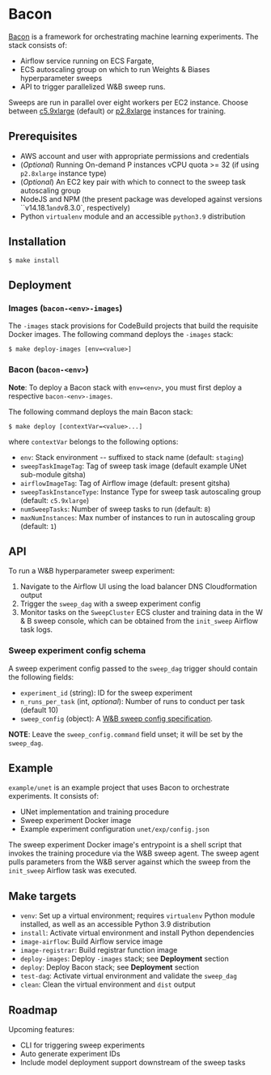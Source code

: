 # Bacon

[Bacon](https://en.wikipedia.org/wiki/Francis_Bacon) is a framework for orchestrating machine learning experiments. The stack consists of:
- Airflow service running on ECS Fargate,
- ECS autoscaling group on which to run Weights & Biases hyperparameter sweeps
- API to trigger parallelized W&B sweep runs.

Sweeps are run in parallel over eight workers per EC2 instance.
Choose between [c5.9xlarge](https://aws.amazon.com/ec2/instance-types/c5/) (default) or [p2.8xlarge](https://aws.amazon.com/ec2/instance-types/p2/) instances for training.


## Prerequisites
- AWS account and user with appropriate permissions and credentials
- (*Optional*) Running On-demand P instances vCPU quota >= 32 (if using `p2.8xlarge` instance type)
- (*Optional*) An EC2 key pair with which to connect to the sweep task autoscaling group
- NodeJS and NPM  (the present package was developed against versions ``v14.18.1` and `v8.3.0`, respectively)
- Python `virtualenv` module and an accessible `python3.9` distribution


## Installation

`$ make install`


## Deployment

### Images (`bacon-<env>-images`)

The `-images` stack provisions for CodeBuild projects that build the requisite Docker images. 
The following command deploys the `-images` stack:

```
$ make deploy-images [env=<value>]
```


### Bacon (`bacon-<env>`)

**Note**: To deploy a Bacon stack with `env=<env>`, you must first deploy a respective `bacon-<env>-images`.

The following command deploys the main Bacon stack:

```
$ make deploy [contextVar=<value>...]
```

where `contextVar` belongs to the following options:
- `env`: Stack environment -- suffixed to stack name (default: `staging`)
- `sweepTaskImageTag`: Tag of sweep task image (default example UNet sub-module gitsha)
- `airflowImageTag`: Tag of Airflow image (default: present gitsha)
- `sweepTaskInstanceType`: Instance Type for sweep task autoscaling group (default: `c5.9xlarge`)
- `numSweepTasks`: Number of sweep tasks to run (default: `8`)
- `maxNumInstances`: Max number of instances to run in autoscaling group (default: `1`)



## API

To run a W&B hyperparameter sweep experiment:
1. Navigate to the Airflow UI using the load balancer DNS Cloudformation output
2. Trigger the `sweep_dag` with a sweep experiment config
3. Monitor tasks on the `SweepCluster` ECS cluster and training data in the W & B sweep console, which can be obtained from the `init_sweep` Airflow task logs.


### Sweep experiment config schema

A sweep experiment config passed to the `sweep_dag` trigger should contain the following fields:
- `experiment_id` (string): ID for the sweep experiment
- `n_runs_per_task` (int, *optional*): Number of runs to conduct per task (default 10)
- `sweep_config` (object): A [W&B sweep config specification](https://docs.wandb.ai/guides/sweeps/configuration).

**NOTE**: Leave the `sweep_config.command` field unset; it will be set by the `sweep_dag`.


## Example

`example/unet` is an example project that uses Bacon to orchestrate experiments. 
It consists of:
- UNet implementation and training procedure 
- Sweep experiment Docker image
- Example experiment configuration `unet/exp/config.json`

The sweep experiment Docker image's entrypoint is a shell script that invokes the training procedure via the W&B sweep agent.
The sweep agent pulls parameters from the W&B server against which the sweep from the `init_sweep` Airflow task was executed.


## Make targets

- `venv`: Set up a virtual environment; requires `virtualenv` Python module installed, as well as an accessible Python 3.9 distribution
- `install`: Activate virtual environment and install Python dependencies
- `image-airflow`: Build Airflow service image
- `image-registrar`: Build registrar function image
- `deploy-images`: Deploy `-images` stack; see **Deployment** section
- `deploy`: Deploy Bacon stack; see **Deployment** section
- `test-dag`: Activate virtual environment and validate the `sweep_dag`
- `clean`: Clean the virtual environment and `dist` output


## Roadmap

Upcoming features:
- CLI for triggering sweep experiments 
- Auto generate experiment IDs
- Include model deployment support downstream of the sweep tasks
